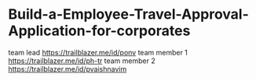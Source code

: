 # Build-a-Employee-Travel-Approval-Application-for-corporates
team lead https://trailblazer.me/id/ponv
team member 1 https://trailblazer.me/id/ph-tr
team member 2 https://trailblazer.me/id/pvaishnavim
